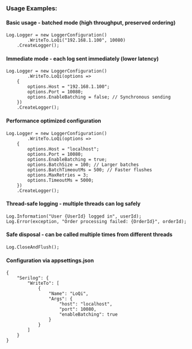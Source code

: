 
### Usage Examples:

#### Basic usage - batched mode (high throughput, preserved ordering)
```
Log.Logger = new LoggerConfiguration()
        .WriteTo.LoQi("192.168.1.100", 10080)
    .CreateLogger();
```

#### Immediate mode - each log sent immediately (lower latency)
```
Log.Logger = new LoggerConfiguration()
        .WriteTo.LoQi(options =>
    {
        options.Host = "192.168.1.100";
        options.Port = 10080;
        options.EnableBatching = false; // Synchronous sending
    })
    .CreateLogger();
```

#### Performance optimized configuration
```
Log.Logger = new LoggerConfiguration()
        .WriteTo.LoQi(options =>
    {
        options.Host = "localhost";
        options.Port = 10080;
        options.EnableBatching = true;
        options.BatchSize = 100; // Larger batches
        options.BatchTimeoutMs = 500; // Faster flushes
        options.MaxRetries = 3;
        options.TimeoutMs = 5000;
    })
    .CreateLogger();
```


#### Thread-safe logging - multiple threads can log safely
```
Log.Information("User {UserId} logged in", userId);
Log.Error(exception, "Order processing failed: {OrderId}", orderId);
```

#### Safe disposal - can be called multiple times from different threads
```
Log.CloseAndFlush();
```

#### Configuration via appsettings.json
```
{
    "Serilog": {
        "WriteTo": [
            {
                "Name": "LoQi",
                "Args": {
                    "host": "localhost",
                    "port": 10080,
                    "enableBatching": true
                }
            }
        ]
    }
}
```